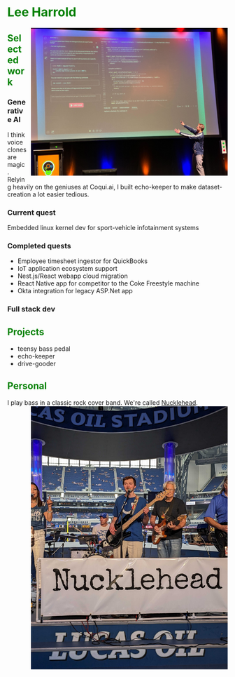 # <span style="color:green">Lee Harrold</span>

<img src="/assets/wizard_fingers.jpg" alt="Lee presenting a slideshow at a conference" width="450" style="float: right; margin-bottom: 5px; margin-left: 10px;"/>

## <span style="color:green">Selected work</span>

### Generative AI

I think voice clones are magic. Relying heavily on the geniuses at Coqui.ai, I built echo-keeper to make dataset-creation a lot easier tedious.

### Current quest

Embedded linux kernel dev for sport-vehicle infotainment systems

### Completed quests

- Employee timesheet ingestor for QuickBooks
- IoT application ecosystem support
- Nest.js/React webapp cloud migration
- React Native app for competitor to the Coke Freestyle machine
- Okta integration for legacy ASP.Net app

### Full stack dev

## <span style="color:green">Projects</span>

- teensy bass pedal
- echo-keeper
- drive-gooder

## <span style="color:green">Personal</span>

I play bass in a classic rock cover band. We're called [Nucklehead](https://www.facebook.com/NuckleheadBand/).
<img src="/assets/lee_colts.jpg" alt="Lee playing bass guitar at a Colts game" width="450" style="float: right; margin-bottom: 5px; margin-left: 10px;"/>
